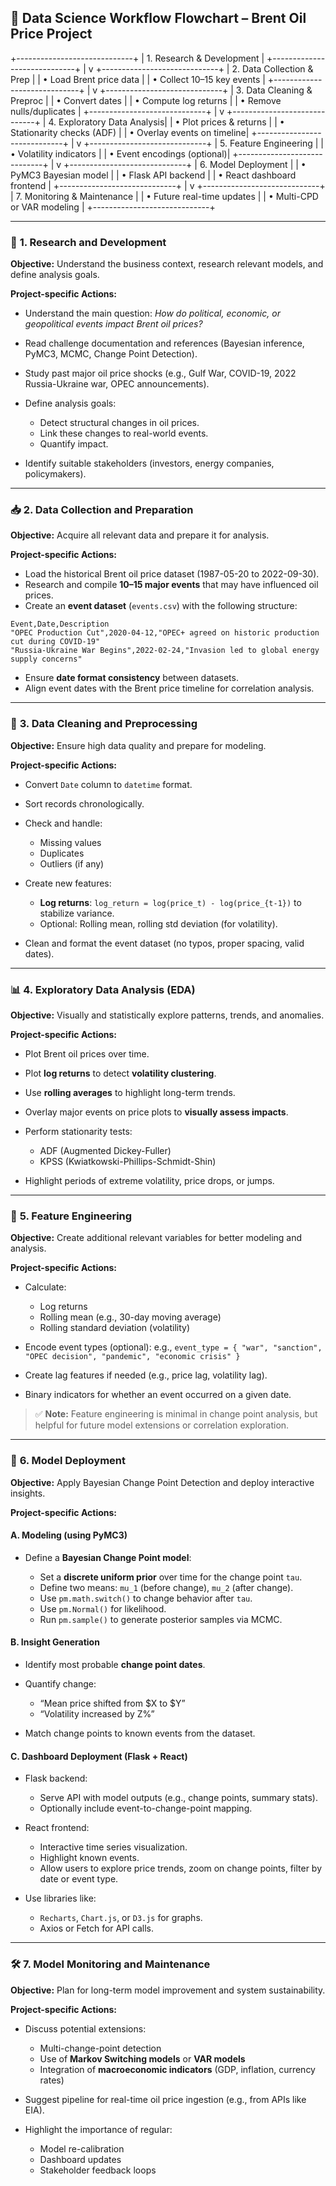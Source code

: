 ## 🔁 Data Science Workflow Flowchart – Brent Oil Price Project


+-----------------------------+
| 1. Research & Development   |
+-----------------------------+
            |
            v
+-----------------------------+
| 2. Data Collection & Prep   |
| • Load Brent price data     |
| • Collect 10–15 key events  |
+-----------------------------+
            |
            v
+-----------------------------+
| 3. Data Cleaning & Preproc  |
| • Convert dates             |
| • Compute log returns       |
| • Remove nulls/duplicates   |
+-----------------------------+
            |
            v
+-----------------------------+
| 4. Exploratory Data Analysis|
| • Plot prices & returns     |
| • Stationarity checks (ADF) |
| • Overlay events on timeline|
+-----------------------------+
            |
            v
+-----------------------------+
| 5. Feature Engineering      |
| • Volatility indicators     |
| • Event encodings (optional)|
+-----------------------------+
            |
            v
+-----------------------------+
| 6. Model Deployment         |
| • PyMC3 Bayesian model      |
| • Flask API backend         |
| • React dashboard frontend  |
+-----------------------------+
            |
            v
+-----------------------------+
| 7. Monitoring & Maintenance |
| • Future real-time updates  |
| • Multi-CPD or VAR modeling |
+-----------------------------+

---
### 🧪 **1. Research and Development**

**Objective:** Understand the business context, research relevant models, and define analysis goals.

**Project-specific Actions:**

* Understand the main question: *How do political, economic, or geopolitical events impact Brent oil prices?*
* Read challenge documentation and references (Bayesian inference, PyMC3, MCMC, Change Point Detection).
* Study past major oil price shocks (e.g., Gulf War, COVID-19, 2022 Russia-Ukraine war, OPEC announcements).
* Define analysis goals:

  * Detect structural changes in oil prices.
  * Link these changes to real-world events.
  * Quantify impact.
* Identify suitable stakeholders (investors, energy companies, policymakers).

---

### 📥 **2. Data Collection and Preparation**

**Objective:** Acquire all relevant data and prepare it for analysis.

**Project-specific Actions:**

* Load the historical Brent oil price dataset (1987-05-20 to 2022-09-30).
* Research and compile **10–15 major events** that may have influenced oil prices.
* Create an **event dataset** (`events.csv`) with the following structure:

```csv
Event,Date,Description
"OPEC Production Cut",2020-04-12,"OPEC+ agreed on historic production cut during COVID-19"
"Russia-Ukraine War Begins",2022-02-24,"Invasion led to global energy supply concerns"
```

* Ensure **date format consistency** between datasets.
* Align event dates with the Brent price timeline for correlation analysis.

---

### 🧹 **3. Data Cleaning and Preprocessing**

**Objective:** Ensure high data quality and prepare for modeling.

**Project-specific Actions:**

* Convert `Date` column to `datetime` format.
* Sort records chronologically.
* Check and handle:

  * Missing values
  * Duplicates
  * Outliers (if any)
* Create new features:

  * **Log returns**: `log_return = log(price_t) - log(price_{t-1})` to stabilize variance.
  * Optional: Rolling mean, rolling std deviation (for volatility).
* Clean and format the event dataset (no typos, proper spacing, valid dates).

---

### 📊 **4. Exploratory Data Analysis (EDA)**

**Objective:** Visually and statistically explore patterns, trends, and anomalies.

**Project-specific Actions:**

* Plot Brent oil prices over time.
* Plot **log returns** to detect **volatility clustering**.
* Use **rolling averages** to highlight long-term trends.
* Overlay major events on price plots to **visually assess impacts**.
* Perform stationarity tests:

  * ADF (Augmented Dickey-Fuller)
  * KPSS (Kwiatkowski-Phillips-Schmidt-Shin)
* Highlight periods of extreme volatility, price drops, or jumps.

---

### 🧱 **5. Feature Engineering**

**Objective:** Create additional relevant variables for better modeling and analysis.

**Project-specific Actions:**

* Calculate:

  * Log returns
  * Rolling mean (e.g., 30-day moving average)
  * Rolling standard deviation (volatility)
* Encode event types (optional): e.g.,
  `event_type = { "war", "sanction", "OPEC decision", "pandemic", "economic crisis" }`
* Create lag features if needed (e.g., price lag, volatility lag).
* Binary indicators for whether an event occurred on a given date.

> ✅ **Note:** Feature engineering is minimal in change point analysis, but helpful for future model extensions or correlation exploration.

---

### 🔧 **6. Model Deployment**

**Objective:** Apply Bayesian Change Point Detection and deploy interactive insights.

**Project-specific Actions:**

#### A. **Modeling (using PyMC3)**

* Define a **Bayesian Change Point model**:

  * Set a **discrete uniform prior** over time for the change point `tau`.
  * Define two means: `mu_1` (before change), `mu_2` (after change).
  * Use `pm.math.switch()` to change behavior after `tau`.
  * Use `pm.Normal()` for likelihood.
  * Run `pm.sample()` to generate posterior samples via MCMC.

#### B. **Insight Generation**

* Identify most probable **change point dates**.
* Quantify change:

  * “Mean price shifted from \$X to \$Y”
  * “Volatility increased by Z%”
* Match change points to known events from the dataset.

#### C. **Dashboard Deployment (Flask + React)**

* Flask backend:

  * Serve API with model outputs (e.g., change points, summary stats).
  * Optionally include event-to-change-point mapping.
* React frontend:

  * Interactive time series visualization.
  * Highlight known events.
  * Allow users to explore price trends, zoom on change points, filter by date or event type.
* Use libraries like:

  * `Recharts`, `Chart.js`, or `D3.js` for graphs.
  * Axios or Fetch for API calls.

---

### 🛠️ **7. Model Monitoring and Maintenance**

**Objective:** Plan for long-term model improvement and system sustainability.

**Project-specific Actions:**

* Discuss potential extensions:

  * Multi-change-point detection
  * Use of **Markov Switching models** or **VAR models**
  * Integration of **macroeconomic indicators** (GDP, inflation, currency rates)
* Suggest pipeline for real-time oil price ingestion (e.g., from APIs like EIA).
* Highlight the importance of regular:

  * Model re-calibration
  * Dashboard updates
  * Stakeholder feedback loops
